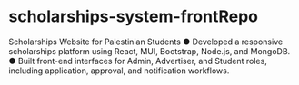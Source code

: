 # scholarships-system-frontRepo
Scholarships Website for Palestinian Students
● Developed a responsive scholarships platform using React, MUI, Bootstrap, Node.js, and MongoDB.
● Built front-end interfaces for Admin, Advertiser, and Student roles, including application, approval, and notification workflows.
